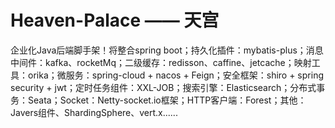 # Heaven-Palace —— 天宫
企业化Java后端脚手架！将整合spring boot；持久化插件：mybatis-plus；消息中间件：kafka、rocketMq；二级缓存：redisson、caffine、jetcache；映射工具：orika；微服务：spring-cloud + nacos + Feign；安全框架：shiro + spring security + jwt；定时任务组件：XXL-JOB；搜索引擎：Elasticsearch；分布式事务：Seata；Socket：Netty-socket.io框架；HTTP客户端：Forest；其他：Javers组件、ShardingSphere、vert.x......
